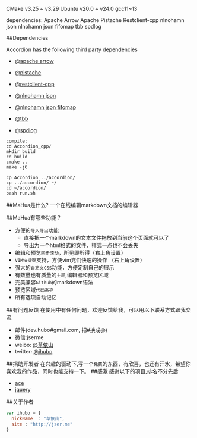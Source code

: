CMake v3.25 ~ v3.29
Ubuntu v20.0 ~ v24.0
gcc11~13


dependencies:
Apache Arrow
Apache Pistache
Restclient-cpp
nlnohamn json
nlnohamn json fifomap
tbb
spdlog




##Dependencies

Accordion has the following third party dependencies

* [@apache arrow](https://github.com/apache/arrow)

* [@pistache](https://github.com/pistacheio/pistache)

* [@restclient-cpp](https://github.com/mrtazz/restclient-cpp)

* [@nlnohamn json](https://github.com/nlohmann/json)

* [@nlnohamn json fifomap](https://github.com/nlohmann/fifo_map)

* [@tbb](https://github.com/oneapi-src/oneTBB)

* [@spdlog](https://github.com/gabime/spdlog)

```
compile:
cd Accordion_cpp/
mkdir build
cd build
cmake ..
make -j6

cp Accordion ../accordion/
cp ../accordion/ ~/
cd ~/accordion/
bash run.sh
```






##MaHua是什么?
一个在线编辑markdown文档的编辑器

##MaHua有哪些功能？

* 方便的`导入导出`功能
    *  直接把一个markdown的文本文件拖放到当前这个页面就可以了
    *  导出为一个html格式的文件，样式一点也不会丢失
* 编辑和预览`同步滚动`，所见即所得（右上角设置）
* `VIM快捷键`支持，方便vim党们快速的操作 （右上角设置）
* 强大的`自定义CSS`功能，方便定制自己的展示
* 有数量也有质量的`主题`,编辑器和预览区域
* 完美兼容`Github`的markdown语法
* 预览区域`代码高亮`
* 所有选项自动记忆

##有问题反馈
在使用中有任何问题，欢迎反馈给我，可以用以下联系方式跟我交流

* 邮件(dev.hubo#gmail.com, 把#换成@)
* 微信:jserme
* weibo: [@草依山](http://weibo.com/ihubo)
* twitter: [@ihubo](http://twitter.com/ihubo)

##捐助开发者
在兴趣的驱动下,写一个`免费`的东西，有欣喜，也还有汗水，希望你喜欢我的作品，同时也能支持一下。
##感激
感谢以下的项目,排名不分先后

* [ace](http://ace.ajax.org/)
* [jquery](http://jquery.com)

##关于作者

```javascript
var ihubo = {
  nickName  : "草依山",
  site : "http://jser.me"
}
```
